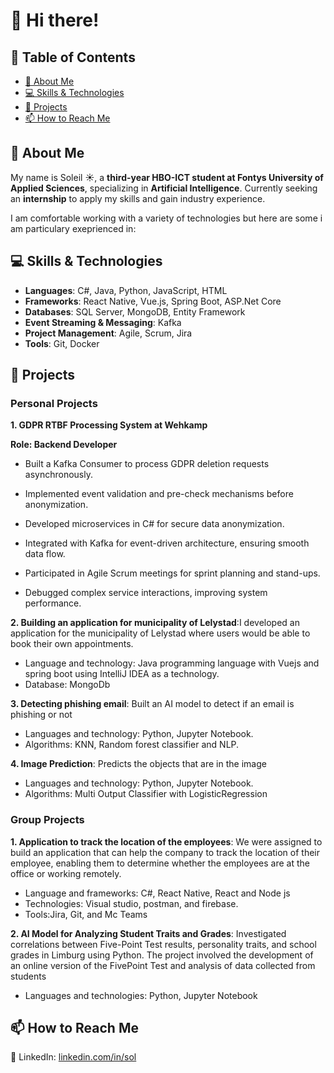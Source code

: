 # 👋 Hi there! 

## 📖 Table of Contents  
- [👀 About Me](#-about-me)  
- [💻 Skills & Technologies](#-skills--technologies)  
- [🚀 Projects](#️-projects)  
- [📫 How to Reach Me](#-how-to-reach-me)  

## 👀 About Me  
My name is Soleil ☀️, a **third-year HBO-ICT student at Fontys University of Applied Sciences**, specializing in **Artificial Intelligence**. Currently seeking an **internship** to apply my skills and gain industry experience.  

I am comfortable working with a variety of technologies but here are some i am particulary exeprienced in:

## 💻 Skills & Technologies 
- **Languages**: C#, Java, Python, JavaScript, HTML  
- **Frameworks**: React Native, Vue.js, Spring Boot, ASP.Net Core  
- **Databases**: SQL Server, MongoDB, Entity Framework
- **Event Streaming & Messaging**: Kafka  
- **Project Management**: Agile, Scrum, Jira
- **Tools**: Git, Docker

## 🚀 Projects 

### Personal Projects

**1. GDPR RTBF Processing System at Wehkamp**

**Role: Backend Developer**

- Built a Kafka Consumer to process GDPR deletion requests asynchronously.

- Implemented event validation and pre-check mechanisms before anonymization.

- Developed microservices in C# for secure data anonymization.

- Integrated with Kafka for event-driven architecture, ensuring smooth data flow.

- Participated in Agile Scrum meetings for sprint planning and stand-ups.

- Debugged complex service interactions, improving system performance.


**2. Building an application for municipality of Lelystad**:I developed an application for the
municipality of Lelystad where users would be able to book
their own appointments.

- Language and technology: Java programming language with
Vuejs and spring boot using IntelliJ IDEA as a technology.
- Database: MongoDb


**3. Detecting phishing email**: Built an AI model to detect if an email is
phishing or not
- Languages and technology: Python, Jupyter Notebook.
- Algorithms: KNN, Random forest classifier and NLP.


**4. Image Prediction**: Predicts the objects that are in the image

- Languages and technology: Python, Jupyter Notebook.
- Algorithms: Multi Output Classifier with LogisticRegression


### Group Projects

**1. Application to track the location of the employees**: We were assigned to build an application
that can help the company to track the location of their
employee, enabling them to determine whether the employees
are at the office or working remotely.

- Language and frameworks: C#, React Native, React and Node
js
- Technologies: Visual studio, postman, and firebase.
- Tools:Jira, Git, and Mc Teams

**2. AI Model for Analyzing Student Traits and Grades**: Investigated correlations between
Five-Point Test results, personality traits, and school grades in
Limburg using Python. The project involved the development
of an online version of the FivePoint Test and analysis of data
collected from students
- Languages and technologies: Python, Jupyter Notebook


## 📫 How to Reach Me  
🔗 LinkedIn: [linkedin.com/in/sol](http://linkedin.com/in/sol)  

